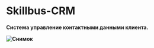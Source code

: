 # Skillbus-CRM
<b>Система управление контактными данными клиента.

![Снимок](https://user-images.githubusercontent.com/100149928/195883983-c5f67e74-506a-473a-9a87-3bf7d7e85a0e.PNG)
